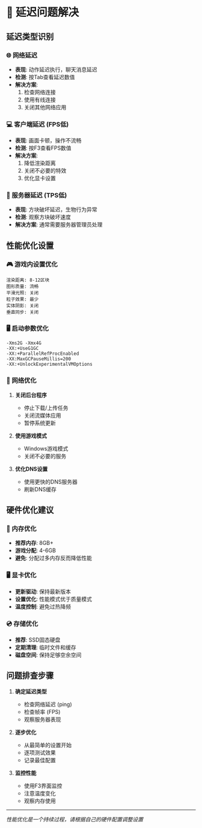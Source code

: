 # 🐌 延迟问题解决

## 延迟类型识别

### 🌐 网络延迟
- **表现**: 动作延迟执行，聊天消息延迟
- **检测**: 按Tab查看延迟数值
- **解决方案**: 
  1. 检查网络连接
  2. 使用有线连接
  3. 关闭其他网络应用

### 💻 客户端延迟 (FPS低)
- **表现**: 画面卡顿，操作不流畅
- **检测**: 按F3查看FPS数值
- **解决方案**:
  1. 降低渲染距离
  2. 关闭不必要的特效
  3. 优化显卡设置

### 🔄 服务器延迟 (TPS低)
- **表现**: 方块破坏延迟，生物行为异常
- **检测**: 观察方块破坏速度
- **解决方案**: 通常需要服务器管理员处理

## 性能优化设置

### 🎮 游戏内设置优化
```
渲染距离: 8-12区块
图形质量: 流畅
平滑光照: 关闭
粒子效果: 最少
实体阴影: 关闭
垂直同步: 关闭
```

### 🖥️ 启动参数优化
```
-Xms2G -Xmx4G
-XX:+UseG1GC
-XX:+ParallelRefProcEnabled
-XX:MaxGCPauseMillis=200
-XX:+UnlockExperimentalVMOptions
```

### 📡 网络优化
1. **关闭后台程序**
   - 停止下载/上传任务
   - 关闭流媒体应用
   - 暂停系统更新

2. **使用游戏模式**
   - Windows游戏模式
   - 关闭不必要的服务

3. **优化DNS设置**
   - 使用更快的DNS服务器
   - 刷新DNS缓存

## 硬件优化建议

### 💾 内存优化
- **推荐内存**: 8GB+
- **游戏分配**: 4-6GB
- **避免**: 分配过多内存反而降低性能

### 🖥️ 显卡优化
- **更新驱动**: 保持最新版本
- **设置优化**: 性能模式优于质量模式
- **温度控制**: 避免过热降频

### 💿 存储优化
- **推荐**: SSD固态硬盘
- **定期清理**: 临时文件和缓存
- **磁盘空间**: 保持足够空余空间

## 问题排查步骤

1. **确定延迟类型**
   - 检查网络延迟 (ping)
   - 检查帧率 (FPS)
   - 观察服务器表现

2. **逐步优化**
   - 从最简单的设置开始
   - 逐项测试效果
   - 记录最佳配置

3. **监控性能**
   - 使用F3界面监控
   - 注意温度变化
   - 观察内存使用

---
*性能优化是一个持续过程，请根据自己的硬件配置调整设置* 